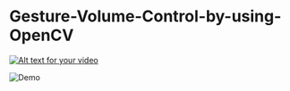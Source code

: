 # Gesture-Volume-Control-by-using-OpenCV

[![Alt text for your video](doc/gifName.gif)](https://github.com/debasis-dotcom/Gesture-Volume-Control-by-using-OpenCV/blob/main/Gesture%20Volume%20Control.mp4)

![Demo](https://github.com/debasis-dotcom/Gesture-Volume-Control-by-using-OpenCV/blob/main/Gesture%20Volume%20Control.gif)
